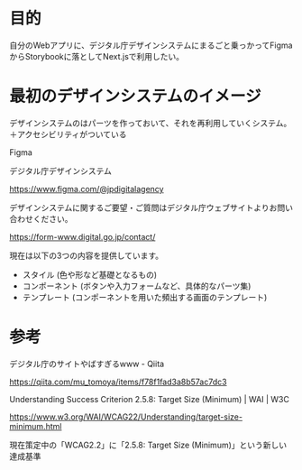 <!--
title:   既存のデザインシステムを利用する方法 FigmaからStorybookそしてNext.jsへ (デジタル庁のを使用する NPO法人向けサイト等)
tags:    デザインシステム
id:      4aa97d1eff5e932a5fc5
private: true
-->
# 目的
自分のWebアプリに、デジタル庁デザインシステムにまるごと乗っかってFigmaからStorybookに落としてNext.jsで利用したい。

# 最初のデザインシステムのイメージ
デザインシステムのはパーツを作っておいて、それを再利用していくシステム。
＋アクセシビリティがついている







Figma

デジタル庁デザインシステム

https://www.figma.com/@jpdigitalagency

デザインシステムに関するご要望・ご質問はデジタル庁ウェブサイトよりお問い合わせください。

https://form-www.digital.go.jp/contact/


現在は以下の3つの内容を提供しています。
* スタイル (色や形など基礎となるもの)
* コンポーネント (ボタンや入力フォームなど、具体的なパーツ集)
* テンプレート (コンポーネントを用いた頻出する画面のテンプレート)














# 参考

デジタル庁のサイトやばすぎるwww - Qiita

https://qiita.com/mu_tomoya/items/f78f1fad3a8b57ac7dc3

Understanding Success Criterion 2.5.8: Target Size (Minimum) | WAI | W3C

https://www.w3.org/WAI/WCAG22/Understanding/target-size-minimum.html

現在策定中の「WCAG2.2」に「2.5.8: Target Size (Minimum)」という新しい達成基準
